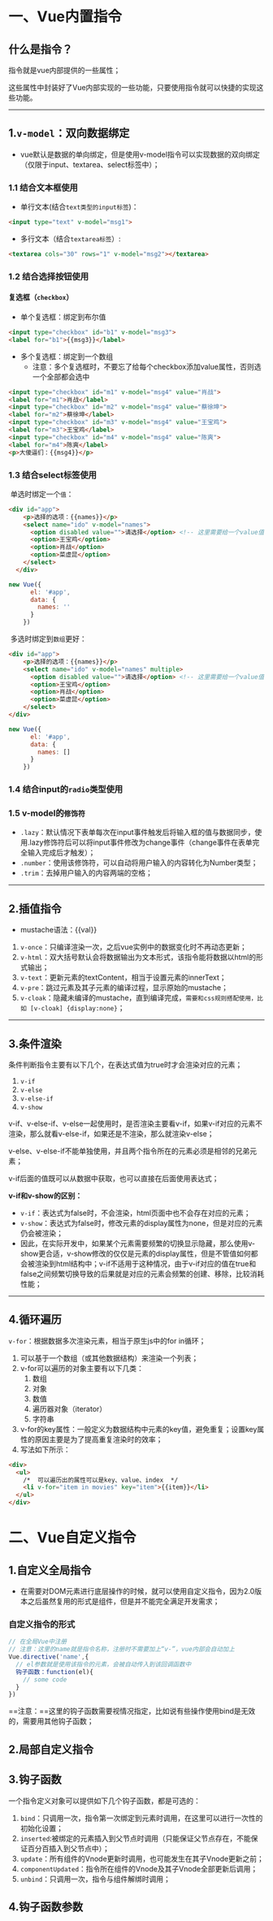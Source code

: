 # 一、Vue内置指令

## 什么是指令？

指令就是vue内部提供的一些属性；

这些属性中封装好了Vue内部实现的一些功能，只要使用指令就可以快捷的实现这些功能。

------

## 1.`v-model`：双向数据绑定

+ vue默认是数据的单向绑定，但是使用v-model指令可以实现数据的双向绑定（仅限于input、textarea、select标签中）；

### 1.1 结合文本框使用

+ 单行文本(结合`text类型的input标签`)：

```html
<input type="text" v-model="msg1">
```

+ 多行文本（结合``textarea标签``）:

```html
<textarea cols="30" rows="1" v-model="msg2"></textarea>
```

###	1.2 结合选择按钮使用

####  复选框（`checkbox`）

+ 单个复选框：绑定到布尔值

```html
<input type="checkbox" id="b1" v-model="msg3">
<label for="b1">{{msg3}}</label>
```

+ 多个复选框：绑定到一个数组
    + 注意：多个复选框时，不要忘了给每个checkbox添加value属性，否则选一个全部都会选中

```html
<input type="checkbox" id="m1" v-model="msg4" value="肖战">
<label for="m1">肖战</label>
<input type="checkbox" id="m2" v-model="msg4" value="蔡徐坤">
<label for="m2">蔡徐坤</label>
<input type="checkbox" id="m3" v-model="msg4" value="王宝鸡">
<label for="m3">王宝鸡</label>
<input type="checkbox" id="m4" v-model="msg4" value="陈爽">
<label for="m4">陈爽</label>
<p>大傻逼们：{{msg4}}</p>
```

### 1.3 结合select标签使用

​	单选时绑定一个`值`：

```html
<div id="app">
    <p>选择的选项：{{names}}</p>
    <select name="ido" v-model="names">
      <option disabled value="">请选择</option> <!-- 这里需要给一个value值，刷新时才会有“请选择”的字样-->
      <option>王宝鸡</option>
      <option>肖战</option>
      <option>菜虚昆</option>
    </select>
  </div>
```

```js
new Vue({
      el: '#app',
      data: {
        names: ''
      }
    })
```

​	多选时绑定到`数组`更好：

```html
<div id="app">
    <p>选择的选项：{{names}}</p>
    <select name="ido" v-model="names" multiple>
      <option disabled value="">请选择</option> <!-- 这里需要给一个value值，刷新时才会有“请选择”的字样-->
      <option>王宝鸡</option>
      <option>肖战</option>
      <option>菜虚昆</option>
    </select>
</div>
```

```js
new Vue({
      el: '#app',
      data: {
        names: []
      }
    })
```

### 1.4 结合input的`radio`类型使用

### 1.5 v-model的`修饰符`

+ `.lazy`：默认情况下表单每次在input事件触发后将输入框的值与数据同步，使用.lazy修饰符后可以将input事件修改为change事件（change事件在表单完全输入完成后才触发）；
+ `.number`：使用该修饰符，可以自动将用户输入的内容转化为Number类型；
+ `.trim`：去掉用户输入的内容两端的空格；

------

## 2.插值指令

+  mustache语法：{{val}}

1. `v-once`：只编译渲染一次，之后vue实例中的数据变化时不再动态更新；
2. `v-html`：双大括号默认会将数据输出为文本形式，该指令能将数据以html的形式输出；
3. `v-text`：更新元素的textContent，相当于设置元素的innerText；
4. `v-pre`：跳过元素及其子元素的编译过程，显示原始的mustache；
5. `v-cloak`：隐藏未编译的mustache，直到编译完成，`需要和css规则搭配使用，比如 [v-cloak] {display:none}`；

------

## 3.条件渲染

条件判断指令主要有以下几个，在表达式值为true时才会渲染对应的元素；

1. `v-if`
2. `v-else`
3. `v-else-if`
4. `v-show`

v-if、v-else-if、v-else一起使用时，是否渲染主要看v-if，如果v-if对应的元素不渲染，那么就看v-else-if，如果还是不渲染，那么就渲染v-else；

v-else、v-else-if不能单独使用，并且两个指令所在的元素必须是相邻的兄弟元素；

v-if后面的值既可以从数据中获取，也可以直接在后面使用表达式；

**v-if和v-show的区别：**

- `v-if`：表达式为false时，不会渲染，html页面中也不会存在对应的元素；
- `v-show`：表达式为false时，修改元素的display属性为none，但是对应的元素仍会被渲染；
- 因此，在实际开发中，如果某个元素需要频繁的切换显示隐藏，那么使用v-show更合适，v-show修改的仅仅是元素的display属性，但是不管值如何都会被渲染到html结构中；v-if不适用于这种情况，由于v-if对应的值在true和false之间频繁切换导致的后果就是对应的元素会频繁的创建、移除，比较消耗性能；

------

## 4.循环遍历

`v-for`：根据数据多次渲染元素，相当于原生js中的for in循环；

1. 可以基于一个数组（或其他数据结构）来渲染一个列表；
2. v-for可以遍历的对象主要有以下几类：
    1. 数组
    2. 对象
    3. 数值
    4. 遍历器对象（iterator）
    5. 字符串
3. v-for的key属性：一般定义为数据结构中元素的key值，避免重复；设置key属性的原因主要是为了提高重复渲染时的效率；
4. 写法如下所示：

```html
<div>
  <ul>
    /*  可以遍历出的属性可以是key、value、index  */
    <li v-for="item in movies" key="item">{{item}}</li>
  </ul>
</div>
```

# 二、Vue自定义指令

## 1.自定义全局指令

+ 在需要对DOM元素进行底层操作的时候，就可以使用自定义指令，因为2.0版本之后虽然复用的形式是组件，但是并不能完全满足开发需求；

### 自定义指令的形式

```javascript
// 在全局Vue中注册
// 注意：这里的name就是指令名称，注册时不需要加上“v-”，vue内部会自动加上
Vue.directive('name',{
  // el参数就是使用该指令的元素，会被自动传入到该回调函数中
  钩子函数：function(el){
    // some code
  }
})
```

==注意：==这里的钩子函数需要视情况指定，比如说有些操作使用bind是无效的，需要用其他钩子函数；

## 2.局部自定义指令



## 3.钩子函数

一个指令定义对象可以提供如下几个钩子函数，都是可选的：

1. `bind`：只调用一次，指令第一次绑定到元素时调用，在这里可以进行一次性的初始化设置；
2. `inserted`:被绑定的元素插入到父节点时调用（只能保证父节点存在，不能保证百分百插入到父节点中）；
3. `update`：所有组件的Vnode更新时调用，也可能发生在其子Vnode更新之前；
4. `componentUpdated`：指令所在组件的Vnode及其子Vnode全部更新后调用；
5. `unbind`：只调用一次，指令与组件解绑时调用；

## 4.钩子函数参数

